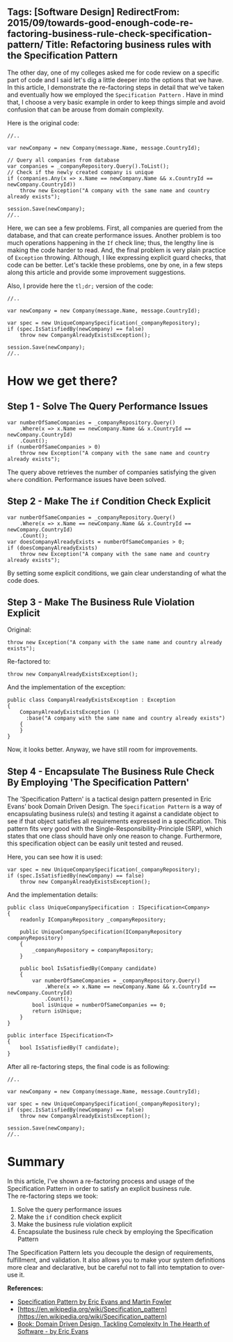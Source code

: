Tags: [Software Design]
RedirectFrom: 2015/09/towards-good-enough-code-re-factoring-business-rule-check-specification-pattern/
Title: Refactoring business rules with the Specification Pattern
---

The other day, one of my colleges asked me for code review on a specific part of code and I said let's dig a little deeper into the options that we have. In this article, I demonstrate the re-factoring steps in detail that we've taken and eventually how we employed the `Specification Pattern` <!--excerpt-->. Have in mind that, I choose a very basic example in order to keep things simple and avoid confusion that can be arouse from domain complexity.<!--excerpt-->

Here is the original code:  
  	
	//..

	var newCompany = new Company(message.Name, message.CountryId);
	
	// Query all companies from database 
	var companies = _companyRepository.Query().ToList();
	// Check if the newly created company is unique
	if (companies.Any(x => x.Name == newCompany.Name && x.CountryId == newCompany.CountryId))
		throw new Exception("A company with the same name and country already exists");

	session.Save(newCompany);
	//..

Here, we can see a few problems. First, all companies are queried from the database, and that can create performance issues. Another problem is too much operations happening in the `If` check line; thus, the lengthy line is making the code harder to read. And, the final problem is very plain practice of `Exception` throwing. Although, I like expressing explicit guard checks, that code can be better. Let's tackle these problems, one by one, in a few steps along this article and provide some improvement suggestions.

Also, I provide here the `tl;dr;` version of the code:

	//..

	var newCompany = new Company(message.Name, message.CountryId);
	
	var spec = new UniqueCompanySpecification(_companyRepository);
	if (spec.IsSatisfiedBy(newCompany) == false)
		throw new CompanyAlreadyExistsException();

	session.Save(newCompany);
	//..

# How we get there?

## Step 1 - Solve The Query Performance Issues

	var numberOfSameCompanies = _companyRepository.Query()
		.Where(x => x.Name == newCompany.Name && x.CountryId == newCompany.CountryId)
		.Count();
	if (numberOfSameCompanies > 0)
		throw new Exception("A company with the same name and country already exists");

The query above retrieves the number of companies satisfying the given `where` condition. Performance issues have been solved.

## Step 2 - Make The `if` Condition Check Explicit 
	
	var numberOfSameCompanies = _companyRepository.Query()
		.Where(x => x.Name == newCompany.Name && x.CountryId == newCompany.CountryId)
		.Count();
	var doesCompanyAlreadyExists = numberOfSameCompanies > 0;
	if (doesCompanyAlreadyExists)
		throw new Exception("A company with the same name and country already exists");

By setting some explicit conditions, we gain clear understanding of what the code does.

## Step 3 - Make The Business Rule Violation Explicit 

Original:

	throw new Exception("A company with the same name and country already exists");

Re-factored to:

	throw new CompanyAlreadyExistsException();

And the implementation of the exception:

	public class CompanyAlreadyExistsException : Exception
	{
	    CompanyAlreadyExistsException () 
	      :base("A company with the same name and country already exists")
	    { 
		}
	}

Now, it looks better. Anyway, we have still room for improvements.

## Step 4 - Encapsulate The Business Rule Check By Employing 'The Specification Pattern'

The 'Specification Pattern' is a tactical design pattern presented in Eric Evans’ book Domain Driven Design. The `Specification Pattern` is a way of encapsulating business rule(s) and testing it against a candidate object to see if that object satisfies all requirements expressed in a specification. This pattern fits very good with the Single-Responsibility-Principle (SRP), which states that one class should have only one reason to change. Furthermore, this specification object can be easily unit tested and reused.  
  
Here, you can see how it is used:

	var spec = new UniqueCompanySpecification(_companyRepository);
	if (spec.IsSatisfiedBy(newCompany) == false)
		throw new CompanyAlreadyExistsException();

And the implementation details:
	
	public class UniqueCompanySpecification : ISpecification<Company>
	{
		readonly ICompanyRepository _companyRepository;

		public UniqueCompanySpecification(ICompanyRepository companyRepository)
		{
			_companyRepository = companyRepository;
		}

		public bool IsSatisfiedBy(Company candidate)
		{
			var numberOfSameCompanies = _companyRepository.Query()
				.Where(x => x.Name == newCompany.Name && x.CountryId == newCompany.CountryId)
				.Count();
			bool isUnique = numberOfSameCompanies == 0;
			return isUnique;
		}
	}

	public interface ISpecification<T>
	{
		bool IsSatisfiedBy(T candidate);
	} 

After all re-factoring steps, the final code is as following:

	//..

	var newCompany = new Company(message.Name, message.CountryId);
	
	var spec = new UniqueCompanySpecification(_companyRepository);
	if (spec.IsSatisfiedBy(newCompany) == false)
		throw new CompanyAlreadyExistsException();

	session.Save(newCompany);
	//..

# Summary

In this article, I've shown a re-factoring process and usage of the Specification Pattern in order to satisfy an explicit business rule.     
The re-factoring steps we took:  

1. Solve the query performance issues
2. Make the `if` condition check explicit
3. Make the business rule violation explicit
4. Encapsulate the business rule check by employing the Specification Pattern

The Specification Pattern lets you decouple the design of requirements, fulfillment, and validation. It also allows you to make your system definitions more clear and declarative, but be careful not to fall into temptation to over-use it.

**References:**

- [Specification Pattern by Eric Evans and Martin Fowler](http://martinfowler.com/apsupp/spec.pdf)
- [https://en.wikipedia.org/wiki/Specification_pattern](https://en.wikipedia.org/wiki/Specification_pattern)
- [Book: Domain Driven Design, Tackling Complexity In The Hearth of Software - by Eric Evans](http://www.amazon.com/Domain-Driven-Design-Tackling-Complexity-Software/dp/0321125215)
